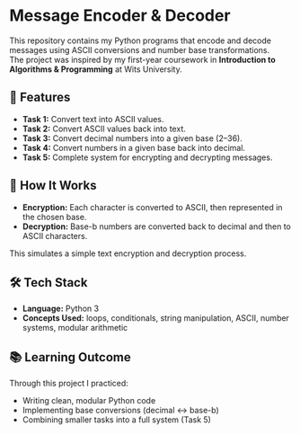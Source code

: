 # Message Encoder & Decoder

This repository contains my Python programs that encode and decode messages using ASCII conversions and number base transformations.  
The project was inspired by my first-year coursework in **Introduction to Algorithms & Programming** at Wits University.  

## 🔑 Features
- **Task 1:** Convert text into ASCII values.
- **Task 2:** Convert ASCII values back into text.
- **Task 3:** Convert decimal numbers into a given base (2–36).
- **Task 4:** Convert numbers in a given base back into decimal.
- **Task 5:** Complete system for encrypting and decrypting messages.

## 🚀 How It Works
- **Encryption:** Each character is converted to ASCII, then represented in the chosen base.  
- **Decryption:** Base-b numbers are converted back to decimal and then to ASCII characters.  

This simulates a simple text encryption and decryption process.

## 🛠️ Tech Stack
- **Language:** Python 3
- **Concepts Used:** loops, conditionals, string manipulation, ASCII, number systems, modular arithmetic

## 📚 Learning Outcome
Through this project I practiced:
- Writing clean, modular Python code
- Implementing base conversions (decimal ↔ base-b)
- Combining smaller tasks into a full system (Task 5)
